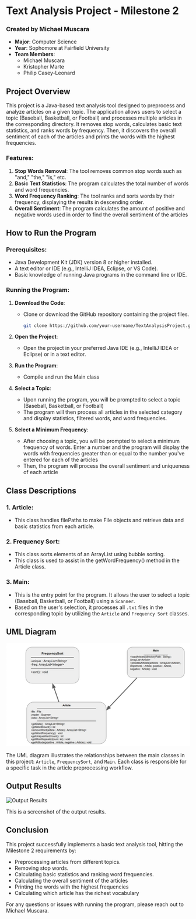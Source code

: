 # Text Analysis Project - Milestone 2

### Created by Michael Muscara
- **Major**: Computer Science
- **Year**: Sophomore at Fairfield University
- **Team Members**:
  - Michael Muscara
  - Kristopher Marte
  - Philip Casey-Leonard

## Project Overview
This project is a Java-based text analysis tool designed to preprocess and analyze articles on a given topic. The application allows users to select a topic (Baseball, Basketball, or Football) and processes multiple articles in the corresponding directory. It removes stop words, calculates basic text statistics, and ranks words by frequency. Then, it discovers the overall sentiment of each of the articles and prints the words with the highest frequencies.

### Features:
1. **Stop Words Removal**: The tool removes common stop words such as "and," "the," "is," etc.
2. **Basic Text Statistics**: The program calculates the total number of words and word frequencies.
3. **Word Frequency Ranking**: The tool ranks and sorts words by their frequency, displaying the results in descending order.
4. **Overall Sentiment**: The program calculates the amount of positive and negative words used in order to find the overall sentiment of the articles

## How to Run the Program

### Prerequisites:
- Java Development Kit (JDK) version 8 or higher installed.
- A text editor or IDE (e.g., IntelliJ IDEA, Eclipse, or VS Code).
- Basic knowledge of running Java programs in the command line or IDE.

### Running the Program:
1. **Download the Code**:
   - Clone or download the GitHub repository containing the project files.
     ```bash
     git clone https://github.com/your-username/TextAnalysisProject.git
     ```
     
2. **Open the Project**:
   - Open the project in your preferred Java IDE (e.g., IntelliJ IDEA or Eclipse) or in a text editor.
     
3. **Run the Program**:
   - Compile and run the Main class
     
4. **Select a Topic**:
   - Upon running the program, you will be prompted to select a topic (Baseball, Basketball, or Football) 
   - The program will then process all articles in the selected category and display statistics, filtered words, and word frequencies.
  
5. **Select a Minimum Frequency**:
   - After choosing a topic, you will be prompted to select a minimum frequency of words. Enter a number and the program will display the words with frequencies greater than or equal to the number you've entered for each of the articles
   - Then, the program will process the overall sentiment and uniqueness of each article
   


## Class Descriptions

### 1. **Article**:
   - This class handles filePaths to make File objects and retrieve data and basic statistics from each article.

### 2. **Frequency Sort**:
   - This class sorts elements of an ArrayList using bubble sorting.
   - This class is used to assist in the getWordFrequency() method in the Article class.

### 3. **Main**:
   - This is the entry point for the program. It allows the user to select a topic (Baseball, Basketball, or Football) using a `Scanner`.
   - Based on the user's selection, it processes all `.txt` files in the corresponding topic by utilizing the `Article` and `Frequency Sort` classes.

## UML Diagram
![UML Diagram](https://github.com/michaelmuscara/SemesterProject-Milestone2/blob/main/Milestone%202%20UML.jpg)

The UML diagram illustrates the relationships between the main classes in this project: `Article`, `FrequencySort`, and `Main`. Each class is responsible for a specific task in the article preprocessing workflow.

## Output Results
![Output Results]()

This is a screenshot of the output results.

## Conclusion
This project successfully implements a basic text analysis tool, hitting the Milestone 2 requirements by:
- Preprocessing articles from different topics.
- Removing stop words.
- Calculating basic statistics and ranking word frequencies.
- Calculating the overall sentiment of the articles
- Printing the words with the highest frequencies
- Calculating which article has the richest vocabulary

For any questions or issues with running the program, please reach out to Michael Muscara.

